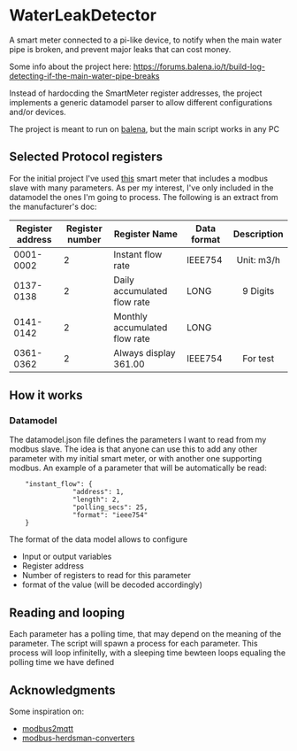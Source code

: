 # WaterLeakDetector
A smart meter connected to a pi-like device, to notify when the main water pipe is broken, and prevent major leaks that can cost money.

Some info about the project here: https://forums.balena.io/t/build-log-detecting-if-the-main-water-pipe-breaks

Instead of hardocding the SmartMeter register addresses, the project implements a generic datamodel parser to allow different configurations and/or devices.

The project is meant to run on [balena](https://www.balena.io), but the main script works in any PC

## Selected Protocol registers
For the initial project I've used [this](https://es.aliexpress.com/item/1005003015658136.html) smart meter that includes a modbus slave with many parameters. As per my interest, I've only included in the datamodel the ones I'm going to process. The following is an extract from the manufacturer's doc:

| Register address | Register number | Register Name | Data format | Description |
| - | - | - | - | :-: |
| 0001-0002 | 2 | Instant flow rate | IEEE754 | Unit: m3/h |
| 0137-0138 | 2 | Daily accumulated flow rate | LONG | 9 Digits |
| 0141-0142 | 2 | Monthly accumulated flow rate | LONG |
| 0361-0362 | 2 | Always display 361.00 | IEEE754 | For test |


## How it works
### Datamodel
The datamodel.json file defines the parameters I want to read from my modbus slave. The idea is that anyone can use this to add any other parameter with my initial smart meter, or with another one supporting modbus. 
An example of a parameter that will be automatically be read:

```
    "instant_flow": {
                "address": 1,
                "length": 2,
                "polling_secs": 25,
                "format": "ieee754"
    }
```

The format of the data model allows to configure

* Input or output variables
* Register address
* Number of registers to read for this parameter
* format of the value (will be decoded accordingly)


## Reading and looping
Each parameter has a polling time, that may depend on the meaning of the parameter. The script will spawn a process for each parameter. This process will loop infinitelly, with a sleeping time bewteen loops equaling the polling time we have defined


## Acknowledgments
Some inspiration on:
* [modbus2mqtt](https://github.com/Instathings/modbus2mqtt)
* [modbus-herdsman-converters](https://github.com/Instathings/modbus-herdsman-converters)
